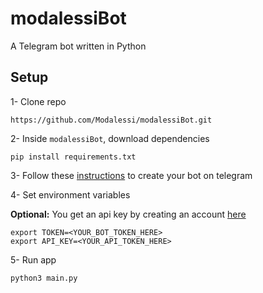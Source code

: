 # modalessiBot

A Telegram bot written in Python

## Setup

1- Clone repo

```
https://github.com/Modalessi/modalessiBot.git
```

2- Inside `modalessiBot`, download dependencies

```
pip install requirements.txt
```

3- Follow these [instructions](https://core.telegram.org/bots#6-botfather) to create your bot on telegram

4- Set environment variables

**Optional:** You get an api key by creating an account [here](https://utrim.xyz/auth/register)

```
export TOKEN=<YOUR_BOT_TOKEN_HERE>
export API_KEY=<YOUR_API_TOKEN_HERE>
```

5- Run app

```
python3 main.py
```
